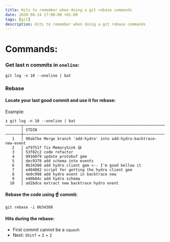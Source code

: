 ```yaml
---
title: Hits to remember when doing a git rebase commands
date: 2020-08-24 17:00:00 +01:00
tags: [git]
description: Hits to remember when doing a git rebase commands
---
```


# Commands:

### Get last n commits in `oneline`:
```
git log -n 10 --oneline | bat
```

### Rebase
#### Locate your last good commit and use it for rebase:

Example:
```
❯ git log -n 10 --oneline | bat
───────┬───────────────────────────────────────────────────────────────────────────────────────────────────────────────────────────────────────────────────────────────
       │ STDIN
───────┼───────────────────────────────────────────────────────────────────────────────────────────────────────────────────────────────────────────────────────────────
   1   │ 90ab7be Merge branch 'add-hydro' into add-hydro-backtrace-new-event
   2   │ af9751f fix MemorySink 😅
   3   │ 53f82c2 code refactor
   4   │ 09160f9 update protobuf gem
   5   │ dec9378 add schema into events
   6   │ 0b34308 add hydro client gem <-- I'm good bellow it
   7   │ e404882 script for getting the hydro client gem
   8   │ 4e0c998 add hydro event in backtrace new
   9   │ e40b04c add hydro schema
  10   │ ad1bdce extract new backtrace hydro event
  ```


#### Rebase the code using :point_up: commit:
```
git rebase -i 0b34308
```

#### Hits during the rebase:
- First commit cannot be a `squash`
- Next: `Shitf` + `Z` + `Z`
